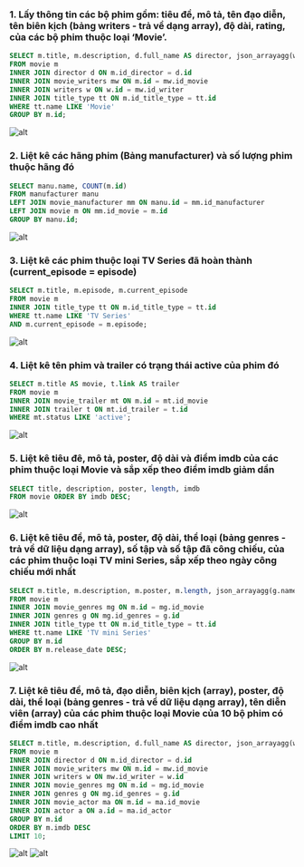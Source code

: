 ### 1. Lấy thông tin các bộ phim gồm: tiêu đề, mô tả, tên đạo diễn, tên biên kịch (bảng writers - trả về dạng array), độ dài, rating, của các bộ phim thuộc loại ‘Movie’.
``` SQL
SELECT m.title, m.description, d.full_name AS director, json_arrayagg(w.full_name) AS writer, m.length, m.rating, tt.name
FROM movie m 
INNER JOIN director d ON m.id_director = d.id
INNER JOIN movie_writers mw ON m.id = mw.id_movie
INNER JOIN writers w ON w.id = mw.id_writer
INNER JOIN title_type tt ON m.id_title_type = tt.id
WHERE tt.name LIKE 'Movie'
GROUP BY m.id;
```
![alt](/image/1.png)

### 2. Liệt kê các hãng phim (Bảng manufacturer) và số lượng phim thuộc hãng đó
```SQL
SELECT manu.name, COUNT(m.id)
FROM manufacturer manu
LEFT JOIN movie_manufacturer mm ON manu.id = mm.id_manufacturer
LEFT JOIN movie m ON mm.id_movie = m.id
GROUP BY manu.id;
```

![alt](/image/2.png)

### 3. Liệt kê các phim thuộc loại TV Series đã hoàn thành (current_episode = episode)
```SQL
SELECT m.title, m.episode, m.current_episode
FROM movie m
INNER JOIN title_type tt ON m.id_title_type = tt.id
WHERE tt.name LIKE 'TV Series'
AND m.current_episode = m.episode;
```
![alt](/image/3.png)

### 4. Liệt kê tên phim và trailer có trạng thái active của phim đó
``` SQL
SELECT m.title AS movie, t.link AS trailer
FROM movie m
INNER JOIN movie_trailer mt ON m.id = mt.id_movie
INNER JOIN trailer t ON mt.id_trailer = t.id
WHERE mt.status LIKE 'active';
```
![alt](/image/4.png)

### 5. Liệt kê tiêu đê, mô tả, poster, độ dài và điểm imdb của các phim thuộc loại Movie và sắp xếp theo điểm imdb giảm dần
```SQL
SELECT title, description, poster, length, imdb
FROM movie ORDER BY imdb DESC;
```

![alt](/image/5.png)

### 6. Liệt kê tiêu đề, mô tả, poster, độ dài, thể loại (bảng genres - trả về dữ liệu dạng array), số tập và số tập đã công chiếu, của các phim thuộc loại TV mini Series, sắp xếp theo ngày công chiếu mới nhất
```SQL
SELECT m.title, m.description, m.poster, m.length, json_arrayagg(g.name) AS genres, m.episode, m.current_episode
FROM movie m 
INNER JOIN movie_genres mg ON m.id = mg.id_movie
INNER JOIN genres g ON mg.id_genres = g.id
INNER JOIN title_type tt ON m.id_title_type = tt.id
WHERE tt.name LIKE 'TV mini Series'
GROUP BY m.id
ORDER BY m.release_date DESC;
```
![alt](/image/6.png)

### 7. Liệt kê tiêu đề, mô tả, đạo diễn, biên kịch (array), poster, độ dài, thể loại (bảng genres - trả về dữ liệu dạng array), tên diễn viên (array) của các phim thuộc loại Movie của 10 bộ phim có điểm imdb cao nhất
```SQL
SELECT m.title, m.description, d.full_name AS director, json_arrayagg(w.full_name) AS writers, m.poster, m.length, json_arrayagg(g.name) AS genres
FROM movie m
INNER JOIN director d ON m.id_director = d.id
INNER JOIN movie_writers mw ON m.id = mw.id_movie
INNER JOIN writers w ON mw.id_writer = w.id
INNER JOIN movie_genres mg ON m.id = mg.id_movie
INNER JOIN genres g ON mg.id_genres = g.id
INNER JOIN movie_actor ma ON m.id = ma.id_movie
INNER JOIN actor a ON a.id = ma.id_actor
GROUP BY m.id
ORDER BY m.imdb DESC 
LIMIT 10;
```

![alt](/image/7.png)
![alt](//final_test/image/5.png)
